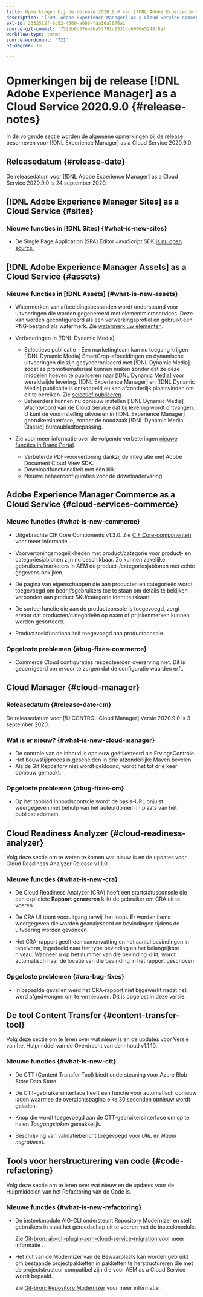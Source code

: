 ```yaml
---
title: Opmerkingen bij de release 2020.9.0 van [!DNL Adobe Experience Manager] as a Cloud Service.
description: "[!DNL Adobe Experience Manager] as a Cloud Service opmerkingen bij de release 2020.9.0."
exl-id: 2332512f-8c52-4569-a006-faa36a7670a1
source-git-commit: f7525b6b37e486a53791c2331dc6000e5248f8af
workflow-type: tm+mt
source-wordcount: '721'
ht-degree: 1%

---
```


# Opmerkingen bij de release [!DNL Adobe Experience Manager] as a Cloud Service 2020.9.0 {#release-notes}

In de volgende sectie worden de algemene opmerkingen bij de release beschreven voor [!DNL Experience Manager] as a Cloud Service 2020.9.0.

## Releasedatum {#release-date}

De releasedatum voor [!DNL Adobe Experience Manager] as a Cloud Service 2020.9.0 is 24 september 2020.

## [!DNL Adobe Experience Manager Sites] as a Cloud Service {#sites}

### Nieuwe functies in [!DNL Sites] {#what-is-new-sites}

* De Single Page Application (SPA) Editor JavaScript SDK [is nu open source.](/help/implementing/developing/hybrid/reference-materials.md)

## [!DNL Adobe Experience Manager Assets] as a Cloud Service {#assets}

### Nieuwe functies in [!DNL Assets] {#what-is-new-assets}

* Watermerken van afbeeldingsbestanden wordt ondersteund voor uitvoeringen die worden gegenereerd met elementmicroservices. Deze kan worden geconfigureerd als een verwerkingsprofiel en gebruikt een PNG-bestand als watermerk. Zie [watermerk uw elementen](/help/assets/watermark-assets.md).

* Verbeteringen in [!DNL Dynamic Media]

   * Selectieve publicatie - Een marketingteam kan nu toegang krijgen [!DNL Dynamic Media] SmartCrop-afbeeldingen en dynamische uitvoeringen die zijn gesynchroniseerd met [!DNL Dynamic Media] zodat ze promotiemateriaal kunnen maken zonder dat ze deze middelen hoeven te publiceren naar [!DNL Dynamic Media] voor wereldwijde levering. [!DNL Experience Manager] en [!DNL Dynamic Media] publicatie is ontkoppeld en kan afzonderlijk plaatsvinden om dit te bereiken. Zie [selectief publiceren](/help/assets/dynamic-media/selective-publishing.md).
   * Beheerders kunnen nu opnieuw instellen [!DNL Dynamic Media] Wachtwoord van de Cloud Service dat bij levering wordt ontvangen. U kunt de voorinstelling uitvoeren in [!DNL Experience Manager] gebruikersinterface, zonder de noodzaak [!DNL Dynamic Media Classic] bureaubladtoepassing.

* Zie voor meer informatie over de volgende verbeteringen [nieuwe functies in Brand Portal](https://experienceleague.adobe.com/docs/experience-manager-brand-portal/using/introduction/whats-new.html).

   * Verbeterde PDF-voorvertoning dankzij de integratie met Adobe Document Cloud View SDK.
   * Downloadfunctionaliteit met één klik.
   * Nieuwe beheerconfiguraties voor de downloadervaring.

<!--
### Bugs Fixed {#bugs-fixed-assets}

TBD: list of Assets aaCS bugs that are fixed.
-->

## Adobe Experience Manager Commerce as a Cloud Service {#cloud-services-commerce}

### Nieuwe functies {#what-is-new-commerce}

* Uitgebrachte CIF Core Components v1.3.0. Zie [CIF Core-componenten](https://github.com/adobe/aem-core-cif-components/releases/tag/core-cif-components-reactor-1.3.0) voor meer informatie .

* Voorvertoningsmogelijkheden met product/categorie voor product- en categoriesjablonen zijn nu beschikbaar. Zo kunnen zakelijke gebruikers/marketers in AEM de product-/categoriesjablonen met echte gegevens bekijken.

* De pagina van eigenschappen die aan producten en categorieën wordt toegevoegd om bedrijfsgebruikers toe te staan om details te bekijken verbonden aan product SKU/categorie identiteitskaart

* De sorteerfunctie die aan de productconsole is toegevoegd, zorgt ervoor dat producten/categorieën op naam of prijskenmerken kunnen worden gesorteerd.

* Productzoekfunctionaliteit toegevoegd aan productconsole.

### Opgeloste problemen {#bug-fixes-commerce}

* Commerce Cloud configuraties respecteerden overerving niet. Dit is gecorrigeerd om ervoor te zorgen dat de configuratie waarden erft.

## Cloud Manager {#cloud-manager}

### Releasedatum {#release-date-cm}

De releasedatum voor [!UICONTROL Cloud Manager] Versie 2020.9.0 is 3 september 2020.

### Wat is er nieuw? {#what-is-new-cloud-manager}

* De controle van de inhoud is opnieuw geëtiketteerd als ErvingsControle.
* Het bouwstijlproces is gescheiden in drie afzonderlijke Maven bevelen.
* Als de Git Repository niet wordt gekloond, wordt het tot drie keer opnieuw gemaakt.

### Opgeloste problemen {#bug-fixes-cm}

* Op het tabblad Inhoudscontrole wordt de basis-URL onjuist weergegeven met behulp van het auteurdomein in plaats van het publicatiedomein.

## Cloud Readiness Analyzer {#cloud-readiness-analyzer}

Volg deze sectie om te weten te komen wat nieuw is en de updates voor Cloud Readiness Analyzer Release v1.1.0.

### Nieuwe functies {#what-is-new-cra}

* De Cloud Readiness Analyzer (CRA) heeft een startstatusconsole die een expliciete **Rapport genereren** klikt de gebruiker om CRA uit te voeren.

* De CRA UI toont vooruitgang terwijl het loopt. Er worden items weergegeven die worden geanalyseerd en bevindingen tijdens de uitvoering worden gevonden.

* Het CRA-rapport geeft een samenvatting en het aantal bevindingen in tabelvorm, ingedeeld naar het type bevinding en het belangrijkste niveau. Wanneer u op het nummer van die bevinding klikt, wordt automatisch naar de locatie van die bevinding in het rapport geschoven.

### Opgeloste problemen {#cra-bug-fixes}

* In bepaalde gevallen werd het CRA-rapport niet bijgewerkt nadat het werd afgedwongen om te vernieuwen. Dit is opgelost in deze versie.

## De tool Content Transfer {#content-transfer-tool}

Volg deze sectie om te leren over wat nieuw is en de updates voor Versie van het Hulpmiddel van de Overdracht van de Inhoud v1.1.10.

### Nieuwe functies {#what-is-new-ctt}

* De CTT (Content Transfer Tool) biedt ondersteuning voor Azure Blob Store Data Store.

* De CTT-gebruikersinterface heeft een functie voor automatisch opnieuw laden waarmee de overzichtspagina elke 30 seconden opnieuw wordt geladen.

* Knop die wordt toegevoegd aan de CTT-gebruikersinterface om op te halen *Toegangstoken* gemakkelijk.

* Beschrijving van validatiebericht toegevoegd voor *URL* en *Naam migratieset*.

## Tools voor herstructurering van code {#code-refactoring}

Volg deze sectie om te leren over wat nieuw en de updates voor de Hulpmiddelen van het Refactoring van de Code is.

### Nieuwe functies {#what-is-new-refactoring}

* De insteekmodule AIO-CLI ondersteunt Repository Modernizer en stelt gebruikers in staat het gereedschap uit te voeren met de insteekmodule.

  Zie [Git-bron: aio-cli-plugin-aem-cloud-service-migration](https://github.com/adobe/aio-cli-plugin-aem-cloud-service-migration) voor meer informatie .

* Het nut van de Modernizer van de Bewaarplaats kan worden gebruikt om bestaande projectpakketten in pakketten te herstructureren die met de projectstructuur compatibel zijn die voor AEM as a Cloud Service wordt bepaald.

  Zie [Git-bron: Repository Modernizer](https://github.com/adobe/aem-cloud-service-source-migration/tree/master/packages/repository-modernizer) voor meer informatie .
